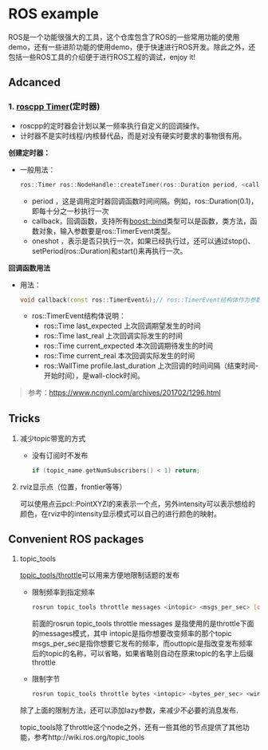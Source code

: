 # ROS example
ROS是一个功能很强大的工具，这个仓库包含了ROS的一些常用功能的使用demo，还有一些进阶功能的使用demo，便于快速进行ROS开发。除此之外，还包括一些ROS工具的介绍便于进行ROS工程的调试，enjoy it!



## Adcanced 

### 1. [roscpp Timer](http://wiki.ros.org/roscpp/Overview/Timers)(定时器)

- roscpp的定时器会计划以某一频率执行自定义的回调操作。
- 计时器不是实时线程/内核替代品，而是对没有硬实时要求的事物很有用。

**创建定时器：**

- 一般用法：

  ```c++
  ros::Timer ros::NodeHandle::createTimer(ros::Duration period, <callback>, bool oneshot = false);
  ```

  - period ，这是调用定时器回调函数时间间隔。例如，ros::Duration(0.1)，即每十分之一秒执行一次
  - callback，回调函数，支持所有[boost::bind](http://www.boost.org/doc/libs/1_37_0/libs/bind/bind.html)类型可以是函数，类方法，函数对象，输入参数要是ros::TimerEvent类型。
  - oneshot ，表示是否只执行一次，如果已经执行过，还可以通过stop()、setPeriod(ros::Duration)和start()来再执行一次。

**回调函数用法**

- 用法：

  ```c++
  void callback(const ros::TimerEvent&);// ros::TimerEvent结构体作为参数传入，它提供时间的相关信息，对于调试和配置非常有用
  ```

  - ros::TimerEvent结构体说明：
    - ros::Time last_expected 上次回调期望发生的时间
    - ros::Time last_real 上次回调实际发生的时间
    - ros::Time current_expected 本次回调期待发生的时间
    - ros::Time current_real 本次回调实际发生的时间
    - ros::WallTime profile.last_duration 上次回调的时间间隔（结束时间-开始时间），是wall-clock时间。

> 参考：https://www.ncnynl.com/archives/201702/1296.html

## Tricks

1. 减少topic带宽的方式

   - 没有订阅时不发布

     ```c++
     if (topic_name.getNumSubscribers() < 1) return;
     ```

2. rviz显示点（位置，frontier等等）

   可以使用点云pcl::PointXYZI的来表示一个点，另外intensity可以表示想给的颜色，在rviz中的intensity显示模式可以自己的进行颜色的映射。

## Convenient ROS packages

1. topic_tools

   [topic_tools/throttle](http://wiki.ros.org/topic_tools/throttle)可以用来方便地限制话题的发布

   - 限制频率到指定频率

       ```bash
       rosrun topic_tools throttle messages <intopic> <msgs_per_sec> [outtopic]
       ```

       前面的rosrun topic_tools throttle messages 是指使用的是throttle下面的messages模式，其中 intopic是指你想要改变频率的那个topic msgs_per_sec是指你想要它发布的频率，而outtopic是指改变发布频率后的topic的名称，可以省略，如果省略则自动在原来topic的名字上后缀throttle

   - 限制字节
   
     ```bash
     rosrun topic_tools throttle bytes <intopic> <bytes_per_sec> <window> [outtopic]
     ```
   
   除了上面的限制方法，还可以添加lazy参数，来减少不必要的消息发布.
   
   topic_tools除了throttle这个node之外，还有一些其他的节点提供了其他功能，参考http://wiki.ros.org/topic_tools